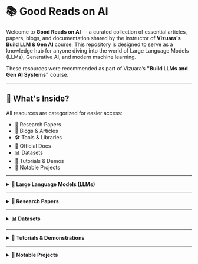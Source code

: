 # 📚 Good Reads on AI

Welcome to **Good Reads on AI** — a curated collection of essential articles, papers, blogs, and documentation shared by the instructor of **Vizuara's Build LLM & Gen AI** course. This repository is designed to serve as a knowledge hub for anyone diving into the world of Large Language Models (LLMs), Generative AI, and modern machine learning.

These resources were recommended as part of Vizuara’s **"Build LLMs and Gen AI Systems"** course.

---

## 📌 What's Inside?

All resources are categorized for easier access:
- 📄 Research Papers  
- 🧠 Blogs & Articles  
- 🛠️ Tools & Libraries  
- 📘 Official Docs  
- 📊 Datasets  
- 🧪 Tutorials & Demos  
- 🚀 Notable Projects  

---

<details>
<summary><strong>🧠 Large Language Models (LLMs)</strong></summary>

**Stanford Alpaca**: A project that explores the fine-tuning of language models using instruction-following data.  
- Repository: [GitHub](https://github.com/tatsu-lab/stanford_alpaca)  
- Blog Post: [Stanford CRFM](https://crfm.stanford.edu/2023/03/13/alpaca.html)  

**LLMs from Scratch**: A step-by-step guide to implementing a ChatGPT-like LLM in PyTorch.  
- Repository: [GitHub](https://github.com/rasbt/LLMs-from-scratch)  

**Instruct Fine-Tuning Data**: A JSON file containing data for instruction fine-tuning.  
- Data File: [GitHub](https://github.com/rasbt/LLMs-from-scratch/blob/main/ch07/01_main-chapter-code/instruction-data.json)  

</details>

---

<details>
<summary><strong>📄 Research Papers</strong></summary>

- **Denoising Diffusion Implicit Models** — [ArXiv](https://arxiv.org/pdf/2010.02502)  
- **Transfusion Model** (Meta) — [PDF](https://scontent.fbom20-1.fna.fbcdn.net/v/t39.2365-6/458329989_1185249415928627_5069958142052187243_n.pdf)  
- **Diffusion Models for Image Generation** — [ArXiv](https://arxiv.org/pdf/2006.11239)  
- **Bahdanau's Neural Machine Translation** — [ArXiv](https://arxiv.org/pdf/1409.0473)  
- **Attention Is All You Need** — [ArXiv](https://arxiv.org/pdf/1706.03762)  
- **TinyStories** — [ArXiv](https://arxiv.org/abs/2305.07759)  
- **A Survey of LLMs** — [ArXiv](https://arxiv.org/abs/2206.07682)  
- **Tokenizer Performance Across Indian Languages** — [ArXiv](https://arxiv.org/html/2411.12240v2)  
- **Deep Residual Learning for Image Recognition** — [ArXiv](https://arxiv.org/pdf/1508.07909)  

</details>

---

<details>
<summary><strong>📊 Datasets</strong></summary>

- **FairytaleQA** — [GitHub](https://github.com/uci-soe/FairytaleQAData)  
- **LifeArchitect AI Datasets Table** — [LifeArchitect](https://lifearchitect.ai/datasets-table/)  
- **SentencePiece Tokenizer** — [GitHub](https://github.com/google/sentencepiece)  
- **CIFAR-10** — [Info](https://www.cs.toronto.edu/~kriz/cifar.html)  

</details>

---

<details>
<summary><strong>🧪 Tutorials & Demonstrations</strong></summary>

- **Sketch-RNN Demo** — [Magenta](https://magenta.tensorflow.org/sketch-rnn-demo)  
- **Animated Transformer** — [Tutorial](https://prvnsmpth.github.io/animated-transformer/)  
- **Word2Vec in TensorFlow** — [Tutorial](https://www.tensorflow.org/text/tutorials/word2vec)  
- **AutoGen (Agentic AI)** — [GitHub](https://github.com/microsoft/autogen)  
- **Tokenizer Explorer** — [OpenAI Tokenizer](https://platform.openai.com/tokenizer), [TikTokenizer Demo](https://tiktokenizer.vercel.app/)  
- **TikToken (OpenAI)** — [GitHub](https://github.com/openai/tiktoken)  
- **Byte Pair Encoding Explained** — [Blog](https://sebastianraschka.com/blog/2025/bpe-from-scratch.html)  
- **This Person Does Not Exist (GANs)** — [Demo](https://thispersondoesnotexist.com/)  
- **CNN Explainer** — [Demo](https://poloclub.github.io/cnn-explainer/)  
- **Word2Vec (Visual Blog)** — [Jalammar Blog](https://jalammar.github.io/illustrated-word2vec/)  

</details>

---

<details>
<summary><strong>🚀 Notable Projects</strong></summary>

- **Mini-R1**: Efficient small-scale models — [Phil Schmid](https://www.philschmid.de/mini-deepseek-r1)  
- **LifeArchitect AI Models Table** — [LifeArchitect](https://lifearchitect.ai/models-table/)  
- **Docling**: Advanced PDF and document parsing — [GitHub](https://github.com/docling-project/docling)  

</details>
